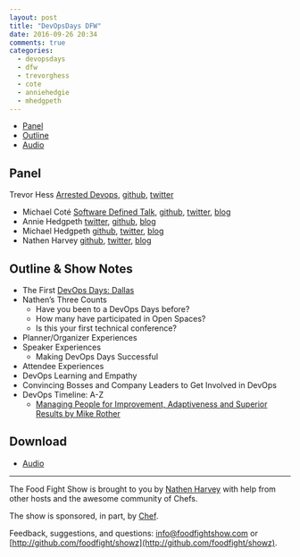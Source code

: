 ```yaml
---
layout: post
title: "DevOpsDays DFW"
date: 2016-09-26 20:34
comments: true
categories:
  - devopsdays
  - dfw
  - trevorghess
  - cote
  - anniehedgie
  - mhedgpeth
---
```


* [Panel](http://foodfightshow.org/2016/09/devopsdays-dfw.html#panel)
* [Outline](http://foodfightshow.org/2016/09/devopsdays-dfw.html#outline)
* [Audio](http://traffic.libsyn.com/foodfight/foodfight-102-devopsdays-dfw.mp3)

Panel<a name="panel"></a>
-----
Trevor Hess [Arrested Devops](https://www.arresteddevops.com/), [github](https://github.com/trevorghess), [twitter](https://twitter.com/trevorghess)
* Michael Coté [Software Defined Talk](https://cote.io/tag/sdt/), [github](https://github.com/cote), [twitter](https://twitter.com/cote), [blog](https://cote.io/)
* Annie Hedgpeth [twitter](https://twitter.com/anniehedgie), [github](https://github.com/anniehedgpeth), [blog](http://www.anniehedgie.com/)
* Michael Hedgpeth [github](https://github.com/mhedgpeth), [twitter](https://github.com/mhedgpeth), [blog](http://hedge-ops.com/)
* Nathen Harvey [github](http://github.com/nathenharvey), [twitter](http://twitter.com/nathenharvey), [blog](http://nathenharvey.com)

Outline & Show Notes<a name="outline"></a>
-------

* The First [DevOps Days: Dallas](https://www.devopsdays.org/events/2016-dallas/welcome/)
* Nathen’s Three Counts
  * Have you been to a DevOps Days before?
  * How many have participated in Open Spaces?
  * Is this your first technical conference?
* Planner/Organizer Experiences
* Speaker Experiences
  * Making DevOps Days Successful
* Attendee Experiences
* DevOps Learning and Empathy
* Convincing Bosses and Company Leaders to Get Involved in DevOps
* DevOps Timeline: A-Z
  * [Managing People for Improvement, Adaptiveness and Superior Results by Mike Rother](https://www.amazon.com/Toyota-Kata-Managing-Improvement-Adaptiveness/dp/0071635238)


Download
--------
* [Audio](http://traffic.libsyn.com/foodfight/foodfight-102-devopsdays-dfw.mp3)

<hr />

The Food Fight Show is brought to you by [Nathen Harvey](https://twitter.com/nathenharvey) with help from other hosts and the awesome community of Chefs.

The show is sponsored, in part, by [Chef](http://www.chef.io).

Feedback, suggestions, and questions:  [info@foodfightshow.com](mailto:info@foodfightshow.com) or  [http://github.com/foodfight/showz](http://github.com/foodfight/showz).

